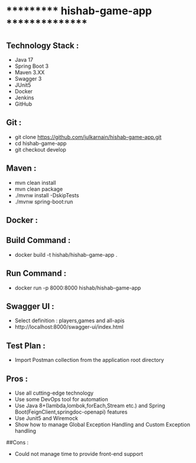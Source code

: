 # ********* hishab-game-app **************

## Technology Stack :
- Java 17
- Spring Boot 3
- Maven 3.XX
- Swagger 3
- JUnit5 
- Docker 
- Jenkins
- GitHub

## Git :
- git clone https://github.com/julkarnain/hishab-game-app.git
- cd hishab-game-app
- git checkout develop

## Maven :
- mvn clean install 
- mvn clean package 
- ./mvnw install -DskipTests 
- ./mvnw spring-boot:run 

## Docker :
## Build Command :
- docker build -t hishab/hishab-game-app .

## Run Command :
- docker run -p 8000:8000 hishab/hishab-game-app

## Swagger UI :
- Select definition : players,games and all-apis
- http://localhost:8000/swagger-ui/index.html

## Test Plan :
- Import Postman collection from the application root directory

## Pros :
- Use all cutting-edge technology 
- Use some DevOps tool for automation 
- Use Java 8+(lambda,lombok,forEach,Stream etc.) and Spring Boot(FeignClient,springdoc-openapi) features
- Use Junit5 and Wiremock 
- Show how to manage Global Exception Handling and Custom Exception handling

##Cons :
- Could not manage time to provide front-end support
